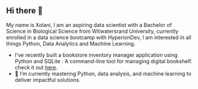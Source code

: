 ## Hi there 👋

My name is Xolani, I am an aspiring data scientist with a Bachelor of Science in Biological Science from Witwatersrand University, currently enrolled in a data science bootcamp with HyperionDev,
I am interested in all things Python, Data Analytics and Machine Learning.

- I've recently built a bookstore inventory manager application using Python and SQLite : A command-line tool for managing digital bookshelf. check it out [here](https://github.com/XolaniGatebe/Bookstore-Inventory-Manager.git).
- 🌱 I’m currently mastering Python, data analysis, and machine learning to deliver impactful solutions.
